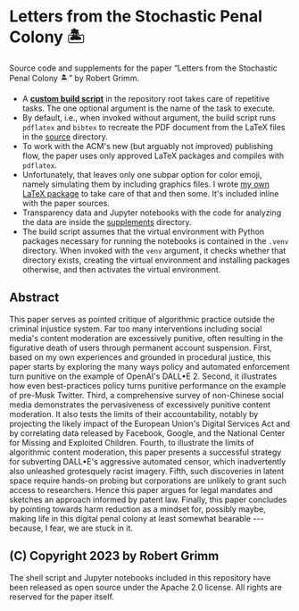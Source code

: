 # Letters from the Stochastic Penal Colony 🏝

Source code and supplements for the paper “Letters from the Stochastic Penal
Colony 🏝” by Robert Grimm.

  * A [__custom build script__](build.sh) in the repository root takes care of
    repetitive tasks. The one optional argument is the name of the task to
    execute.
  * By default, i.e., when invoked without argument, the build script runs
    `pdflatex` and `bibtex` to recreate the PDF document from the LaTeX files in
    the [source](source) directory.
  * To work with the ACM's new (but arguably not improved) publishing flow, the
    paper uses only approved LaTeX packages and compiles with `pdflatex`.
  * Unfortunately, that leaves only one subpar option for color emoji, namely
    simulating them by including graphics files. I wrote [my own LaTeX
    package](https://github.com/apparebit/emo) to take care of that and then
    some. It's included inline with the paper sources.
  * Transparency data and Jupyter notebooks with the code for analyzing the data
    are inside the [supplements](supplements) directory.
  * The build script assumes that the virtual environment with Python packages
    necessary for running the notebooks is contained in the `.venv` directory.
    When invoked with the `venv` argument, it checks whether that directory
    exists, creating the virtual environment and installing packages otherwise,
    and then activates the virtual environment.


## Abstract

This paper serves as pointed critique of algorithmic practice outside the
criminal injustice system. Far too many interventions including social media's
content moderation are excessively punitive, often resulting in the figurative
death of users through permanent account suspension. First, based on my own
experiences and grounded in procedural justice, this paper starts by exploring
the many ways policy and automated enforcement turn punitive on the example of
OpenAI's DALL•E 2. Second, it illustrates how even best-practices policy turns
punitive performance on the example of pre-Musk Twitter. Third, a comprehensive
survey of non-Chinese social media demonstrates the pervasiveness of excessively
punitive content moderation. It also tests the limits of their accountability,
notably by projecting the likely impact of the European Union's Digital Services
Act and by correlating data released by Facebook, Google, and the National
Center for Missing and Exploited Children. Fourth, to illustrate the limits of
algorithmic content moderation, this paper presents a successful strategy for
subverting DALL•E's aggressive automated censor, which inadvertently also
unleashed grotesquely racist imagery. Fifth, such discoveries in latent space
require hands-on probing but corporations are unlikely to grant such access to
researchers. Hence this paper argues for legal mandates and sketches an approach
informed by patent law. Finally, this paper concludes by pointing towards harm
reduction as a mindset for, possibly maybe, making life in this digital penal
colony at least somewhat bearable --- because, I fear, we are stuck in it.


## (C) Copyright 2023 by Robert Grimm

The shell script and Jupyter notebooks included in this repository have been
released as open source under the Apache 2.0 license. All rights are reserved
for the paper itself.
